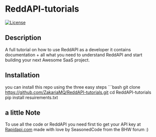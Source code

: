 # ReddAPI-tutorials

[![License](https://img.shields.io/badge/license-MIT-blue.svg)](LICENSE)

## Description

A full tutorial on how to use ReddAPI as a developer it contains documentation + all what you need to understand ReddAPI and start building your next Awesome SaaS project.



## Installation

you can install this repo using the three easy steps
    ```bash
    git clone https://github.com/ZakariaMQ/ReddAPI-tutorials.git
    cd ReddAPI-tutorials
    pip install resuirements.txt

## a little Note
To use all the code or ReddAPI you need first tio get your API key at [Rapidapi.com](https://rapidapi.com/SeasonedCode/api/reddapi)
made with love by SeasonedCode from the BHW forum :)